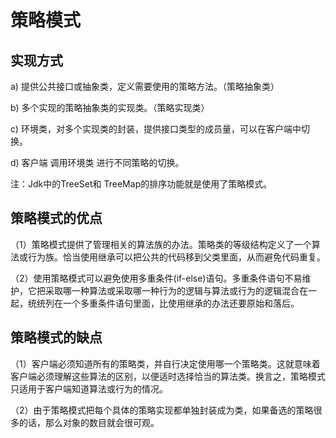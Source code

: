 # 策略模式

## 实现方式
a)      提供公共接口或抽象类，定义需要使用的策略方法。（策略抽象类）

b)      多个实现的策略抽象类的实现类。（策略实现类）

c)      环境类，对多个实现类的封装，提供接口类型的成员量，可以在客户端中切换。

d)      客户端 调用环境类 进行不同策略的切换。

注：Jdk中的TreeSet和 TreeMap的排序功能就是使用了策略模式。

## 策略模式的优点
（1）策略模式提供了管理相关的算法族的办法。策略类的等级结构定义了一个算法或行为族。恰当使用继承可以把公共的代码移到父类里面，从而避免代码重复。

（2）使用策略模式可以避免使用多重条件(if-else)语句。多重条件语句不易维护，它把采取哪一种算法或采取哪一种行为的逻辑与算法或行为的逻辑混合在一起，统统列在一个多重条件语句里面，比使用继承的办法还要原始和落后。

## 策略模式的缺点
（1）客户端必须知道所有的策略类，并自行决定使用哪一个策略类。这就意味着客户端必须理解这些算法的区别，以便适时选择恰当的算法类。换言之，策略模式只适用于客户端知道算法或行为的情况。

（2）由于策略模式把每个具体的策略实现都单独封装成为类，如果备选的策略很多的话，那么对象的数目就会很可观。
